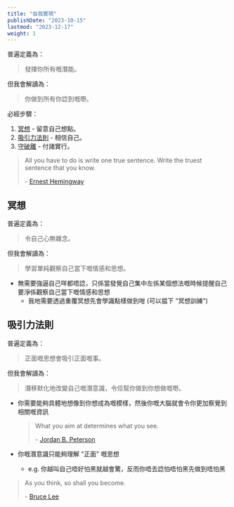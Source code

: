 ```yaml
---
title: "自我實現"
publishDate: "2023-10-15"
lastmod: "2023-12-17"
weight: 1
---
```


普遍定義為：

> 發揮你所有嘅潛能。

但我會解讀為：

> 你做到所有你諗到嘅嘢。

必經步驟：

1. [冥想](#冥想) - 留意自己想點。
2. [吸引力法則](#吸引力法則) - 相信自己。
3. [守破離](..) - 付諸實行。

> All you have to do is write one true sentence. Write the truest sentence
> that you know.
>
> \- [Ernest Hemingway](https://www.goodreads.com/quotes/30849-all-you-have-to-do-is-write-one-true-sentence)

## 冥想

普遍定義為：

> 令自己心無雜念。

但我會解讀為：

> 學習單純觀察自己當下嘅情感和思想。

- 無需要強逼自己咩都唔諗，只係當發覺自己集中左係某個想法嘅時候提醒自己要淨係觀察自己當下嘅情感和思想
  - 我地需要透過重覆冥想先會學識點樣做到咁 (可以揾下 "冥想訓練")

## 吸引力法則

普遍定義為：

> 正面嘅思想會吸引正面嘅事。

但我會解讀為：

> 潛移默化地改變自己嘅潛意識，令佢幫你做到你想做嘅嘢。

- 你需要能夠具體地想像到你想成為嘅模樣，然後你嘅大腦就會令你更加察覺到相關嘅資訊

  > What you aim at determines what you see.
  >
  > \- [Jordan B. Peterson](https://www.goodreads.com/quotes/9108708-what-you-aim-at-determines-what-you-see)

- 你嘅潛意識只能夠理解 "正面" 嘅思想
  - e.g. 你越叫自己唔好怕黑就越會驚，反而你唔去諗怕唔怕黑先做到唔怕黑

> As you think, so shall you become.
>
> \- [Bruce Lee](https://www.goodreads.com/quotes/381647-as-you-think-so-shall-you-become)
